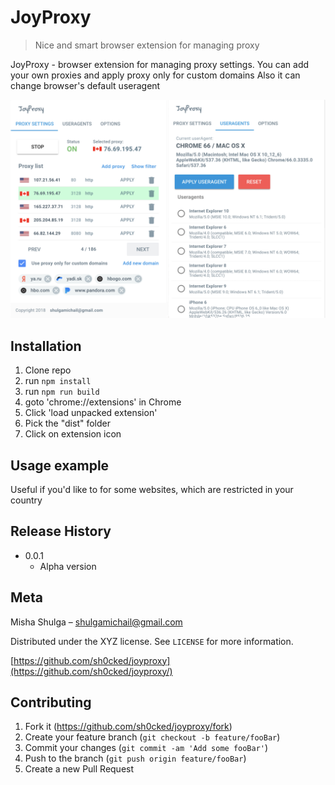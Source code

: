 # JoyProxy
> Nice and smart browser extension for managing proxy

JoyProxy - browser extension for managing proxy settings. 
You can add your own proxies and apply proxy only for custom domains
Also it can change browser's default useragent

![](pic1.png)

## Installation

1. Clone repo
2. run ```npm install```
3. run ```npm run build```
2. goto 'chrome://extensions' in Chrome
3. Click 'load unpacked extension'
4. Pick the "dist" folder
6. Click on extension icon

## Usage example

Useful if you'd like to for some websites, which are restricted in your country


## Release History
* 0.0.1
    * Alpha version

## Meta

Misha Shulga – shulgamichail@gmail.com

Distributed under the XYZ license. See ``LICENSE`` for more information.

[https://github.com/sh0cked/joyproxy](https://github.com/sh0cked/joyproxy/)

## Contributing

1. Fork it (<https://github.com/sh0cked/joyproxy/fork>)
2. Create your feature branch (`git checkout -b feature/fooBar`)
3. Commit your changes (`git commit -am 'Add some fooBar'`)
4. Push to the branch (`git push origin feature/fooBar`)
5. Create a new Pull Request

